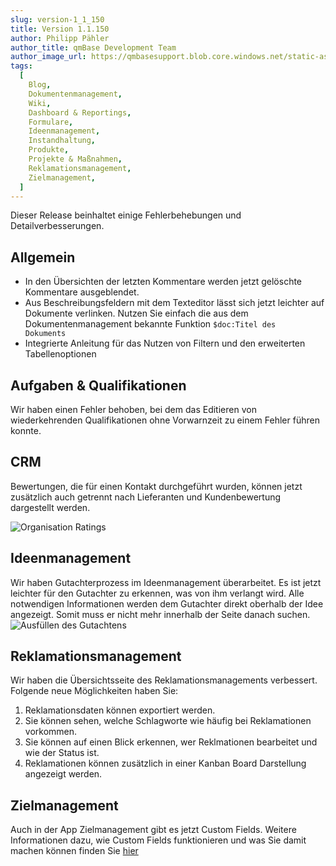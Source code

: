```yaml
---
slug: version-1_1_150
title: Version 1.1.150
author: Philipp Pähler
author_title: qmBase Development Team
author_image_url: https://qmbasesupport.blob.core.windows.net/static-assets/img/persons/paehler_round.png
tags:
  [
    Blog,
    Dokumentenmanagement,
    Wiki,
    Dashboard & Reportings,
    Formulare,
    Ideenmanagement,
    Instandhaltung,
    Produkte,
    Projekte & Maßnahmen,
    Reklamationsmanagement,
    Zielmanagement,
  ]
---
```


Dieser Release beinhaltet einige Fehlerbehebungen und Detailverbesserungen.

<!--truncate-->

## Allgemein

- In den Übersichten der letzten Kommentare werden jetzt gelöschte Kommentare ausgeblendet.
- Aus Beschreibungsfeldern mit dem Texteditor lässt sich jetzt leichter auf Dokumente verlinken. Nutzen Sie einfach die aus dem Dokumentenmanagement bekannte Funktion <code>$doc:Titel des Dokuments</code>
- Integrierte Anleitung für das Nutzen von Filtern und den erweiterten Tabellenoptionen

## Aufgaben & Qualifikationen

Wir haben einen Fehler behoben, bei dem das Editieren von wiederkehrenden Qualifikationen ohne Vorwarnzeit zu einem Fehler führen konnte.

## CRM

Bewertungen, die für einen Kontakt durchgeführt wurden, können jetzt zusätzlich auch getrennt nach Lieferanten und Kundenbewertung dargestellt werden.

![Organisation Ratings](https://caqadmin.blob.core.windows.net/public-screenshots/manual-screenshots/Screenshot%202021-05-06%20191018_organisation-Ratings.png)

## Ideenmanagement

Wir haben Gutachterprozess im Ideenmanagement überarbeitet. Es ist jetzt leichter für den Gutachter zu erkennen, was von ihm verlangt wird. Alle notwendigen Informationen werden dem Gutachter direkt oberhalb der Idee angezeigt. Somit muss er nicht mehr innerhalb der Seite danach suchen.
![Ausfüllen des Gutachtens](https://caqadmin.blob.core.windows.net/public-screenshots/manual-screenshots/fillOutReview_Idea.gif)

## Reklamationsmanagement

Wir haben die Übersichtsseite des Reklamationsmanagements verbessert. Folgende neue Möglichkeiten haben Sie:

1. Reklamationsdaten können exportiert werden.
2. Sie können sehen, welche Schlagworte wie häufig bei Reklamationen vorkommen.
3. Sie können auf einen Blick erkennen, wer Reklmationen bearbeitet und wie der Status ist.
4. Reklamationen können zusätzlich in einer Kanban Board Darstellung angezeigt werden.

## Zielmanagement

Auch in der App Zielmanagement gibt es jetzt Custom Fields. Weitere Informationen dazu, wie Custom Fields funktionieren und was Sie damit machen können finden Sie [hier]("/docs/faqs/80")
